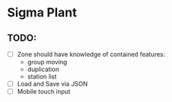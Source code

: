 # Sigma Plant

## TODO:

- [ ] Zone should have knowledge of contained features:
  - group moving
  - duplication
  - station list
- [ ] Load and Save via JSON 
- [ ] Mobile touch input

